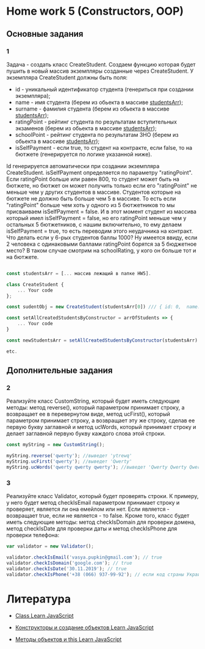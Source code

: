 # Home work 5 (Constructors, OOP)

## Основные задания

### 1

Задача - создать класс CreateStudent. Создаем функцию которая будет пушить в новый массив экземпляры созданные через CreateStudent.
У экземпляра CreateStudent должны быть поля:
* id - уникальный идентификатор студента (генериться при создании экземпляра);
* name - имя студента (берем из обьекта в массиве [studentsArr](https://github.com/Lobasya/HomeWorks/blob/master/HW5/studentsArr.js));
* surname - фамилия студента (берем из обьекта в массиве [studentsArr](https://github.com/Lobasya/HomeWorks/blob/master/HW5/studentsArr.js));
* ratingPoint - рейтинг студента по результатам вступительных экзаменов (берем из обьекта в массиве [studentsArr](https://github.com/Lobasya/HomeWorks/blob/master/HW5/studentsArr.js));
* schoolPoint - рейтинг студента по результатам ЗНО (берем из обьекта в массиве [studentsArr](https://github.com/Lobasya/HomeWorks/blob/master/HW5/studentsArr.js));
* isSelfPayment - если true, то студент на контракте, если false, то на бютжете (генерируется по логике указанной ниже).

Id генерируется автоматически при создании экземпляра CreateStudent. isSelfPayment определяется по параметру "ratingPoint". Если ratingPoint больше или равен 800, 
то студент может быть на бютжете, но бютжет он может получить только если его "ratingPoint" не меньше чем у других студентов в массиве. Студентов которые на бютжете 
не должно быть больше чем 5 в массиве. То есть если "ratingPoint" больше чем хоть у одного из 5 бютжетников то мы присваиваем isSelfPayment = false.
И в этот момент студент из массива который имел isSelfPayment = false, но его ratingPoint меньше чем у остальных 5 бютжетников, с нашим включительно, то ему 
делаем isSelfPayment = true, то есть переводим этого неудачника на контракт.
Что делать если у 6-рых студентов баллы 1000? Ну имеется ввиду, если 2 человека с одинаковыми баллами ratingPoint борятся за 5 бюджетное место? В таком случае смотрим на schoolRating, у кого он больше тот и на бютжете. 

```js

const studentsArr = [... массив лежащий в папке HW5].

class CreateStudent {
    ... Your code
}; 

const sudentObj = new CreateStudent(studentsArr[0]) /// { id: 0,  name: 'Valeriy', surname: 'Zhmishenko', ratingPoint: 1500, schoolPoint: 1200, isSelfPayment: false, }

const setAllCreatedStudentsByConstructor = arrOfStudents => {
    ... Your code
}

const newStudentsArr = setAllCreatedStudentsByConstructor(studentsArr) /// [{ id: 0,  name: 'Valeriy', surname: 'Zhmishenko', ratingPoint: 1500, schoolPoint: 1200, isSelfPayment: false, } ...]

etc.
```

## Дополнительные задания

### 2

Реализуйте класс CustomString, который будет иметь следующие методы: метод reverse(), который параметром принимает строку, а возвращает ее в перевернутом виде, метод ucFirst(), который параметром принимает строку, а возвращает эту же строку, сделав ее первую букву заглавной и метод ucWords, который принимает строку и делает заглавной первую букву каждого слова этой строки.

``` js
const myString = new CustomString();

myString.reverse('qwerty'); //выведет 'ytrewq'
myString.ucFirst('qwerty'); //выведет 'Qwerty'
myString.ucWords('qwerty qwerty qwerty'); //выведет 'Qwerty Qwerty Qwerty

```
### 3

Реализуйте класс Validator, который будет проверять строки. К примеру, у него будет метод checkIsEmail параметром принимает строку и проверяет, является ли она емейлом или нет. Если является - возвращает true, если не является - то false. Кроме того, класс будет иметь следующие методы: метод checkIsDomain для проверки домена, метод checkIsDate для проверки даты и метод checkIsPhone для проверки телефона:

``` js
var validator = new Validator();

validator.checkIsEmail('vasya.pupkin@gmail.com'); // true
validator.checkIsDomain('google.com'); // true
validator.checkIsDate('30.11.2019'); // true
validator.checkIsPhone('+38 (066) 937-99-92'); // если код страны Украинский, то возвращаем true иначе false

```


# Литература

* [Class Learn JavaScript](https://learn.javascript.ru/class)

* [Конструкторы и создание объектов Learn JavaScript](https://learn.javascript.ru/constructor-new)

* [Методы объектов и this Learn JavaScript](https://learn.javascript.ru/object-methods)


